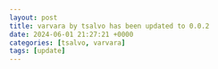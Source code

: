 ```yaml
---
layout: post
title: varvara by tsalvo has been updated to 0.0.2
date: 2024-06-01 21:27:21 +0000
categories: [tsalvo, varvara]
tags: [update]
---
```


